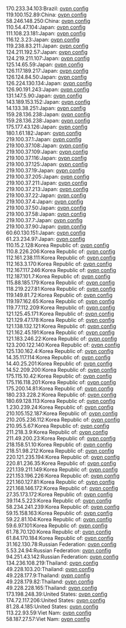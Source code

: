 170.233.34.103:Brazil: [ovpn config](vpn/170_233_34_103.ovpn)  
119.100.152.89:China: [ovpn config](vpn/119_100_152_89.ovpn)  
58.246.148.250:China: [ovpn config](vpn/58_246_148_250.ovpn)  
110.54.47.104:Japan: [ovpn config](vpn/110_54_47_104.ovpn)  
111.108.23.181:Japan: [ovpn config](vpn/111_108_23_181.ovpn)  
116.12.3.23:Japan: [ovpn config](vpn/116_12_3_23.ovpn)  
119.238.83.211:Japan: [ovpn config](vpn/119_238_83_211.ovpn)  
124.211.192.57:Japan: [ovpn config](vpn/124_211_192_57.ovpn)  
124.219.211.107:Japan: [ovpn config](vpn/124_219_211_107.ovpn)  
125.14.65.59:Japan: [ovpn config](vpn/125_14_65_59.ovpn)  
126.117.189.217:Japan: [ovpn config](vpn/126_117_189_217.ovpn)  
126.124.84.50:Japan: [ovpn config](vpn/126_124_84_50.ovpn)  
126.224.130.134:Japan: [ovpn config](vpn/126_224_130_134.ovpn)  
126.90.191.243:Japan: [ovpn config](vpn/126_90_191_243.ovpn)  
131.147.5.90:Japan: [ovpn config](vpn/131_147_5_90.ovpn)  
143.189.153.152:Japan: [ovpn config](vpn/143_189_153_152.ovpn)  
14.133.38.251:Japan: [ovpn config](vpn/14_133_38_251.ovpn)  
159.28.136.238:Japan: [ovpn config](vpn/159_28_136_238.ovpn)  
159.28.136.238:Japan: [ovpn config](vpn/159_28_136_238.ovpn)  
175.177.43.126:Japan: [ovpn config](vpn/175_177_43_126.ovpn)  
180.1.61.182:Japan: [ovpn config](vpn/180_1_61_182.ovpn)  
219.100.37.1:Japan: [ovpn config](vpn/219_100_37_1.ovpn)  
219.100.37.108:Japan: [ovpn config](vpn/219_100_37_108.ovpn)  
219.100.37.109:Japan: [ovpn config](vpn/219_100_37_109.ovpn)  
219.100.37.116:Japan: [ovpn config](vpn/219_100_37_116.ovpn)  
219.100.37.125:Japan: [ovpn config](vpn/219_100_37_125.ovpn)  
219.100.37.19:Japan: [ovpn config](vpn/219_100_37_19.ovpn)  
219.100.37.205:Japan: [ovpn config](vpn/219_100_37_205.ovpn)  
219.100.37.211:Japan: [ovpn config](vpn/219_100_37_211.ovpn)  
219.100.37.213:Japan: [ovpn config](vpn/219_100_37_213.ovpn)  
219.100.37.22:Japan: [ovpn config](vpn/219_100_37_22.ovpn)  
219.100.37.4:Japan: [ovpn config](vpn/219_100_37_4.ovpn)  
219.100.37.50:Japan: [ovpn config](vpn/219_100_37_50.ovpn)  
219.100.37.58:Japan: [ovpn config](vpn/219_100_37_58.ovpn)  
219.100.37.7:Japan: [ovpn config](vpn/219_100_37_7.ovpn)  
219.100.37.90:Japan: [ovpn config](vpn/219_100_37_90.ovpn)  
60.60.130.151:Japan: [ovpn config](vpn/60_60_130_151.ovpn)  
61.23.234.97:Japan: [ovpn config](vpn/61_23_234_97.ovpn)  
110.15.2.128:Korea Republic of: [ovpn config](vpn/110_15_2_128.ovpn)  
110.8.226.206:Korea Republic of: [ovpn config](vpn/110_8_226_206.ovpn)  
112.161.238.111:Korea Republic of: [ovpn config](vpn/112_161_238_111.ovpn)  
112.163.3.170:Korea Republic of: [ovpn config](vpn/112_163_3_170.ovpn)  
112.167.117.246:Korea Republic of: [ovpn config](vpn/112_167_117_246.ovpn)  
112.187.101.7:Korea Republic of: [ovpn config](vpn/112_187_101_7.ovpn)  
115.88.185.179:Korea Republic of: [ovpn config](vpn/115_88_185_179.ovpn)  
118.219.227.81:Korea Republic of: [ovpn config](vpn/118_219_227_81.ovpn)  
119.149.81.72:Korea Republic of: [ovpn config](vpn/119_149_81_72.ovpn)  
119.197.162.65:Korea Republic of: [ovpn config](vpn/119_197_162_65.ovpn)  
119.77.112.209:Korea Republic of: [ovpn config](vpn/119_77_112_209.ovpn)  
121.125.45.171:Korea Republic of: [ovpn config](vpn/121_125_45_171.ovpn)  
121.129.47.178:Korea Republic of: [ovpn config](vpn/121_129_47_178.ovpn)  
121.138.132.121:Korea Republic of: [ovpn config](vpn/121_138_132_121.ovpn)  
121.162.45.191:Korea Republic of: [ovpn config](vpn/121_162_45_191.ovpn)  
121.183.246.22:Korea Republic of: [ovpn config](vpn/121_183_246_22.ovpn)  
123.200.122.140:Korea Republic of: [ovpn config](vpn/123_200_122_140.ovpn)  
125.130.162.4:Korea Republic of: [ovpn config](vpn/125_130_162_4.ovpn)  
14.35.117.114:Korea Republic of: [ovpn config](vpn/14_35_117_114.ovpn)  
14.40.25.201:Korea Republic of: [ovpn config](vpn/14_40_25_201.ovpn)  
14.52.209.200:Korea Republic of: [ovpn config](vpn/14_52_209_200.ovpn)  
175.115.10.42:Korea Republic of: [ovpn config](vpn/175_115_10_42.ovpn)  
175.116.118.201:Korea Republic of: [ovpn config](vpn/175_116_118_201.ovpn)  
175.200.14.81:Korea Republic of: [ovpn config](vpn/175_200_14_81.ovpn)  
180.233.228.2:Korea Republic of: [ovpn config](vpn/180_233_228_2.ovpn)  
180.69.128.113:Korea Republic of: [ovpn config](vpn/180_69_128_113.ovpn)  
1.230.239.24:Korea Republic of: [ovpn config](vpn/1_230_239_24.ovpn)  
210.105.152.187:Korea Republic of: [ovpn config](vpn/210_105_152_187.ovpn)  
210.205.236.112:Korea Republic of: [ovpn config](vpn/210_205_236_112.ovpn)  
210.95.5.67:Korea Republic of: [ovpn config](vpn/210_95_5_67.ovpn)  
211.218.3.9:Korea Republic of: [ovpn config](vpn/211_218_3_9.ovpn)  
211.49.200.23:Korea Republic of: [ovpn config](vpn/211_49_200_23.ovpn)  
218.158.51.10:Korea Republic of: [ovpn config](vpn/218_158_51_10.ovpn)  
218.51.98.212:Korea Republic of: [ovpn config](vpn/218_51_98_212.ovpn)  
220.121.235.194:Korea Republic of: [ovpn config](vpn/220_121_235_194.ovpn)  
220.81.236.35:Korea Republic of: [ovpn config](vpn/220_81_236_35.ovpn)  
221.139.211.149:Korea Republic of: [ovpn config](vpn/221_139_211_149.ovpn)  
221.153.196.226:Korea Republic of: [ovpn config](vpn/221_153_196_226.ovpn)  
221.160.127.81:Korea Republic of: [ovpn config](vpn/221_160_127_81.ovpn)  
221.168.146.172:Korea Republic of: [ovpn config](vpn/221_168_146_172.ovpn)  
27.35.173.172:Korea Republic of: [ovpn config](vpn/27_35_173_172.ovpn)  
39.114.5.223:Korea Republic of: [ovpn config](vpn/39_114_5_223.ovpn)  
58.234.241.239:Korea Republic of: [ovpn config](vpn/58_234_241_239.ovpn)  
59.15.158.163:Korea Republic of: [ovpn config](vpn/59_15_158_163.ovpn)  
59.22.81.104:Korea Republic of: [ovpn config](vpn/59_22_81_104.ovpn)  
59.6.97.101:Korea Republic of: [ovpn config](vpn/59_6_97_101.ovpn)  
61.78.70.120:Korea Republic of: [ovpn config](vpn/61_78_70_120.ovpn)  
61.84.170.184:Korea Republic of: [ovpn config](vpn/61_84_170_184.ovpn)  
31.162.130.78:Russian Federation: [ovpn config](vpn/31_162_130_78.ovpn)  
5.53.24.94:Russian Federation: [ovpn config](vpn/5_53_24_94.ovpn)  
94.251.43.142:Russian Federation: [ovpn config](vpn/94_251_43_142.ovpn)  
134.236.108.219:Thailand: [ovpn config](vpn/134_236_108_219.ovpn)  
49.228.103.20:Thailand: [ovpn config](vpn/49_228_103_20.ovpn)  
49.228.177.9:Thailand: [ovpn config](vpn/49_228_177_9.ovpn)  
49.228.179.82:Thailand: [ovpn config](vpn/49_228_179_82.ovpn)  
49.228.228.165:Thailand: [ovpn config](vpn/49_228_228_165.ovpn)  
173.198.248.39:United States: [ovpn config](vpn/173_198_248_39.ovpn)  
174.72.117.206:United States: [ovpn config](vpn/174_72_117_206.ovpn)  
81.28.4.185:United States: [ovpn config](vpn/81_28_4_185.ovpn)  
113.22.93.59:Viet Nam: [ovpn config](vpn/113_22_93_59.ovpn)  
58.187.27.57:Viet Nam: [ovpn config](vpn/58_187_27_57.ovpn)  

